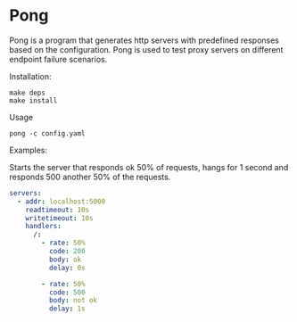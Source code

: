 Pong
====

Pong is a program that generates http servers with predefined responses based on the configuration.
Pong is used to test proxy servers on different endpoint failure scenarios.

Installation:

```
make deps
make install
```

Usage

```
pong -c config.yaml
```

Examples:


Starts the server that responds ok 50% of requests, hangs for 1 second and responds 500 another 50% of the requests.

```yaml
servers:
  - addr: localhost:5000
    readtimeout: 10s
    writetimeout: 10s
    handlers:
      /:
        - rate: 50%
          code: 200
          body: ok
          delay: 0s

        - rate: 50%
          code: 500
          body: not ok
          delay: 1s
```
